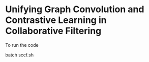 # Unifying Graph Convolution and Contrastive Learning in Collaborative Filtering

To run the code

batch sccf.sh
